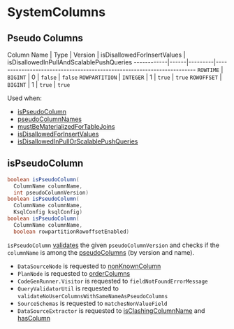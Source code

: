 # SystemColumns

## <span id="pseudoColumns"> Pseudo Columns

Column Name | Type | Version | isDisallowedForInsertValues | isDisallowedInPullAndScalablePushQueries
------------|------|---------|-----------------------------------------------------------------------
 `ROWTIME` | `BIGINT` | 0 | `false` | `false`
 `ROWPARTITION` | `INTEGER` | 1 | `true` | `true`
 `ROWOFFSET` | `BIGINT` | 1 | `true` | `true`

Used when:

* [isPseudoColumn](#isPseudoColumn)
* [pseudoColumnNames](#pseudoColumnNames)
* [mustBeMaterializedForTableJoins](#mustBeMaterializedForTableJoins)
* [isDisallowedForInsertValues](#isDisallowedForInsertValues)
* [isDisallowedInPullOrScalablePushQueries](#isDisallowedInPullOrScalablePushQueries)

## <span id="isPseudoColumn"> isPseudoColumn

```java
boolean isPseudoColumn(
  ColumnName columnName,
  int pseudoColumnVersion)
boolean isPseudoColumn(
  ColumnName columnName,
  KsqlConfig ksqlConfig)
boolean isPseudoColumn(
  ColumnName columnName,
  boolean rowpartitionRowoffsetEnabled)
```

`isPseudoColumn` [validates](#validatePseudoColumnVersion) the given `pseudoColumnVersion` and checks if the `columnName` is among the [pseudoColumns](#pseudoColumns) (by version and name).

* `DataSourceNode` is requested to [nonKnownColumn](../planner/DataSourceNode.md#nonKnownColumn)
* `PlanNode` is requested to [orderColumns](../planner/PlanNode.md#orderColumns)
* `CodeGenRunner.Visitor` is requested to `fieldNotFoundErrorMessage`
* `QueryValidatorUtil` is requested to `validateNoUserColumnsWithSameNameAsPseudoColumns`
* `SourceSchemas` is requested to `matchesNonValueField`
* `DataSourceExtractor` is requested to [isClashingColumnName](../DataSourceExtractor.md#isClashingColumnName) and [hasColumn](../DataSourceExtractor.md#hasColumn)
